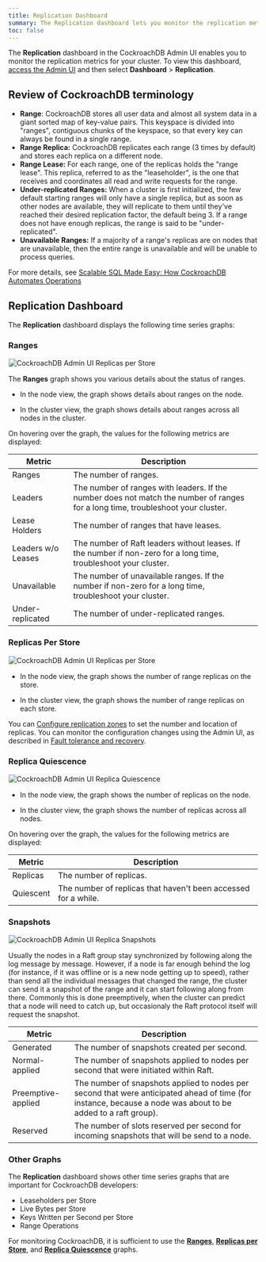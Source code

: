 ```yaml
---
title: Replication Dashboard
summary: The Replication dashboard lets you monitor the replication metrics for your cluster.
toc: false
---
```


The **Replication** dashboard in the CockroachDB Admin UI enables you to monitor the replication metrics for your cluster. To view this dashboard, [access the Admin UI](admin-ui-access-and-navigate.html#access-the-admin-ui) and then select **Dashboard** > **Replication**.

<div id="toc"></div>

## Review of CockroachDB terminology

- **Range**: CockroachDB stores all user data and almost all system data in a giant sorted map of key-value pairs. This keyspace is divided into "ranges", contiguous chunks of the keyspace, so that every key can always be found in a single range.
- **Range Replica:** CockroachDB replicates each range (3 times by default) and stores each replica on a different node.
- **Range Lease:** For each range, one of the replicas holds the "range lease". This replica, referred to as the "leaseholder", is the one that receives and coordinates all read and write requests for the range.
- **Under-replicated Ranges:** When a cluster is first initialized, the few default starting ranges will only have a single replica, but as soon as other nodes are available, they will replicate to them until they've reached their desired replication factor, the default being 3. If a range does not have enough replicas, the range is said to be "under-replicated".
- **Unavailable Ranges:** If a majority of a range's replicas are on nodes that are unavailable, then the entire range is unavailable and will be unable to process queries.

For more details, see [Scalable SQL Made Easy: How CockroachDB Automates Operations](https://www.cockroachlabs.com/blog/automated-rebalance-and-repair/)

## Replication Dashboard

The **Replication** dashboard displays the following time series graphs:

### Ranges

<img src="{{ 'images/admin_ui_ranges.png' | relative_url }}" alt="CockroachDB Admin UI Replicas per Store" style="border:1px solid #eee;max-width:100%" />

The **Ranges** graph shows you various details about the status of ranges.

- In the node view, the graph shows details about ranges on the node.

- In the cluster view, the graph shows details about ranges across all nodes in the cluster.

On hovering over the graph, the values for the following metrics are displayed:

Metric | Description
--------|----
Ranges | The number of ranges.
Leaders | The number of ranges with leaders. If the number does not match the number of ranges for a long time, troubleshoot your cluster.
Lease Holders | The number of ranges that have leases.
Leaders w/o Leases | The number of Raft leaders without leases. If the number if non-zero for a long time, troubleshoot your cluster.
Unavailable | The number of unavailable ranges. If the number if non-zero for a long time, troubleshoot your cluster.
Under-replicated | The number of under-replicated ranges.

### Replicas Per Store

<img src="{{ 'images/admin_ui_replicas_per_store.png' | relative_url }}" alt="CockroachDB Admin UI Replicas per Store" style="border:1px solid #eee;max-width:100%" />

- In the node view, the graph shows the number of range replicas on the store.

- In the cluster view, the graph shows the number of range replicas on each store.

You can [Configure replication zones](configure-replication-zones.html) to set the number and location of replicas. You can monitor the configuration changes using the Admin UI, as described in [Fault tolerance and recovery](demo-fault-tolerance-and-recovery.html).

### Replica Quiescence

<img src="{{ 'images/admin_ui_replica_quiescence.png' | relative_url }}" alt="CockroachDB Admin UI Replica Quiescence" style="border:1px solid #eee;max-width:100%" />

- In the node view, the graph shows the number of replicas on the node.

- In the cluster view, the graph shows the number of replicas across all nodes.

On hovering over the graph, the values for the following metrics are displayed:

Metric | Description
--------|----
Replicas | The number of replicas.
Quiescent | The number of replicas that haven't been accessed for a while.

### Snapshots

<img src="{{ 'images/admin_ui_replica_snapshots.png' | relative_url }}" alt="CockroachDB Admin UI Replica Snapshots" style="border:1px solid #eee;max-width:100%" />

Usually the nodes in a Raft group stay synchronized by following along the log message by message.  However, if a node is far enough behind the log (for instance, if it was offline or is a new node getting up to speed), rather than send all the individual messages that changed the range, the cluster can send it a snapshot of the range and it can start following along from there.  Commonly this is done preemptively, when the cluster can predict that a node will need to catch up, but occasionaly the Raft protocol itself will request the snapshot.

Metric | Description
-------|------------
Generated | The number of snapshots created per second.
Normal-applied | The number of snapshots applied to nodes per second that were initiated within Raft.
Preemptive-applied | The number of snapshots applied to nodes per second that were anticipated ahead of time (for instance, because a node was about to be added to a raft group).
Reserved | The number of slots reserved per second for incoming snapshots that will be send to a node.

### Other Graphs

The **Replication** dashboard shows other time series graphs that are important for CockroachDB developers:

- Leaseholders per Store
- Live Bytes per Store
- Keys Written per Second per Store
- Range Operations

For monitoring CockroachDB, it is sufficient to use the [**Ranges**](#ranges), [**Replicas per Store**](#replicas-per-store), and [**Replica Quiescence**](#replica-quiescence) graphs.
